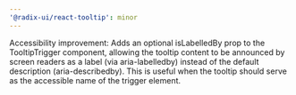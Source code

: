```yaml
---
'@radix-ui/react-tooltip': minor
---
```


Accessibility improvement: Adds an optional isLabelledBy prop to the TooltipTrigger component, allowing the tooltip content to be announced by screen readers as a label (via aria-labelledby) instead of the default description (aria-describedby). This is useful when the tooltip should serve as the accessible name of the trigger element.
